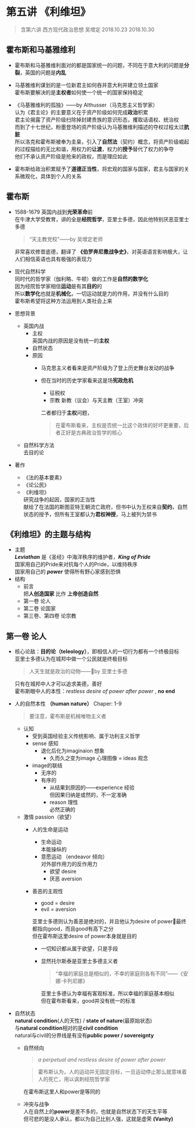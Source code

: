 # 第五讲 《利维坦》
> 含第六讲 西方现代政治思想 吴增定 2018.10.23 2018.10.30

## 霍布斯和马基雅维利
* 霍布斯和马基雅维利面对的都是国家统一的问题，不同在于意大利的问题是**分裂**，英国的问题是**内乱**
* 马基雅维利谋划的是一位新君主如何吞并意大利并建立领土国家  
	霍布斯要解决的是**主权者**如何使一个统一的国家保持稳定  

* 《马基雅维利的孤独》——by Althusser（马克思主义哲学家）  
	认为《君主论》的主要意义在于资产阶级如何完成**政治**积累  
	君主论揭露了资产阶级扫除掉封建贵族的意识形态，攫取话语权、统治权  
	而到了十七世纪，粉墨登场的资产阶级认为马基雅维利描述的夺权过程太过**肮脏**  
	所以洛克和霍布斯被奉为圭臬，引入了**自然法**（契约）概念，将资产阶级崛起的过程描绘的无比和谐，用权力的**让渡**，权力的**授予**替代了权力的争夺  
	他们不承认资产阶级是抢来的政权，而是理应如此  
* 霍布斯给政治积累赋予了**道德正当性**，将宏观的国家与国家，君主与国家的关系微观化，具体到个人的关系

## 霍布斯
* 1588-1679 英国内战到**光荣革命**前   
	在牛津大学受教育，讲的全是**经院哲学**，亚里士多德，因此他特别厌恶亚里士多德
	> “天主教党校”——by 吴增定老师 

	非常喜欢修昔底德，翻译了 **《伯罗奔尼撒战争史》**，对英语语言影响极大，让人们相信英语也具有极强的表现力  
* 现代自然科学  
	同时代的哲学家（伽利略、牛顿）做的工作是**自然的数学化**  
	因为经院哲学家相信**运动**是有其**目的**的   
	所以**数学化**也就是**机械化**，一切运动就是力的作用，并没有什么目的  
	霍布斯希望将这种方法运用到人类社会上来  
* 思想背景  
	* 英国内战    
		* 主权   
			英国内战的原因是没有统一的**主权**
		* 自然状态  
		* 原因  
			* 马克思主义者看来是资产阶级为了登上历史舞台发动的战争
			* 但在当时的历史学家看来这是场**宪政危机**  
				* 征税权
				* 宗教 新教（议会）与天主教（王室）冲突

				二者都归于**主权**问题，
				> 在霍布斯看来，主权是否统一比这个政体的好坏更重要，后者正好是古典政治哲学的核心
	* 自然科学方法   
	  去目的论  
* 著作
	* 《法的基本要素》
	* 《论公民》
	* 《利维坦》   
		研究战争的起因，国家的正当性   
		献给了在法国的斯图亚特王朝流亡政府，但书中认为王权来自**契约**，自然状态的授予，但所有王室都认为**君权神授**，马上被列为禁书 

## 《利维坦》的主题与结构
* 主题  
	***Leviathan*** 是《圣经》中海洋秩序的维护者，***King of Pride***  
	国家用自己的Pride来对抗每个人的Pride，以维持秩序  
	国家用自己的 ***power*** 使得所有野心家感到恐惧  
* 结构
	* 前言  
		把**人创造国家** 比作 **上帝创造自然**  
	* 第一卷 论人
	* 第二卷 论国家
	* 第三卷、第四卷 论宗教

## 第一卷 论人
* 核心论敌：**目的论（teleology）**，即相信人的一切行为都有一个终极目标  
	亚里士多德认为在城邦中做一个公民就是终极目标  
	> 人天生就是政治的动物——by 亚里士多德

	只有在城邦中人才可以追求美德，善好  
	霍布斯眼中人的本性：*restless desire of power after power* , **no end**
* 人的自然本性 **（human nature）** Chaper: 1-9  
	> 要注意，霍布斯是机械唯物主义者

	* 认知  
		* 受到英国经验主义传统影响、属于功利主义哲学  
		* sense 感知
			* 退化后化为imaginaion 想象
				* 久而久之变为image 心理图像 = ideas 观念
		* image的联结
			* 无序的
			* 有序的  
				* 从结果到原因的——experience 经验  
					但因果归纳是或然的，不一定准确
				* reason 理性  
					必然正确的
	* 激情 passion（欲望）  
		* 人的生命是运动
			* 生命运动  
				本能操纵的
			* 意愿运动 （endeavor 倾向）   
				对外部作用力的反作用力  
				* 欲望 desire
				* 厌恶 aversion  
		* 善恶的主观性 
			* good = desire
			* evil = aversion  

			亚里士多德则认为善恶是绝对的，并且他认为desire of power最终都指向good，而且good有高下之分  
			但在霍布斯这里desire of power本身就是目的
			* 一切知识都从属于欲望，只是手段  
			* 显然托尔斯泰是亚里士多德主义者  
				> “幸福的家庭总是相似的，不幸的家庭则各有不同”——《安娜·卡列尼娜》

				亚里士多德认为幸福有客观标准，所以幸福的家庭基本相似  
				但在霍布斯看来，good并没有统一的标准
* 自然状态   
	**natural condition**(人的天性) / **state of nature**(最原始状态)  
	与**natural condition**相对的是**civil condition**  
	natural与civil的分界线是有没有**public power / sovereignty**
	* 自然倾向  
		> *a perpetual and restless desire of power after power* 

		> 霍布斯认为，人的运动并无固定目标，一旦运动停止那么就意味着人的死亡，用以讽刺经院哲学家

		在霍布斯这里人和power是等同的
	* 冲突与战争  
		人在自然上的**power**是差不多的，也就是自然状态下的天生平等  
		但可悲的是没人承认，都以为自己比别人强，这就是虚荣 **(Vanity)**
